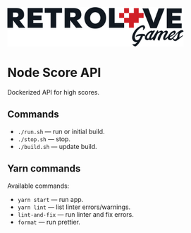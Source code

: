 <img src="logo-retrolove-black.svg" width="400">

# Node Score API

Dockerized API for high scores.

## Commands

* `./run.sh` — run or initial build.
* `./stop.sh` — stop.
* `./build.sh` — update build.

## Yarn commands

Available commands:

* `yarn start` — run app.
* `yarn lint` — list linter errors/warnings.
* `lint-and-fix` — run linter and fix errors.
* `format` — run prettier.
